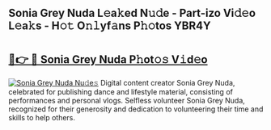 ## Sonia Grey Nuda L𝚎a𝚔ed N𝚞𝚍e - Part-izo Vi𝚍𝚎o L𝚎a𝚔s - H𝚘𝚝 O𝚗𝚕yf𝚊ns P𝚑𝚘tos YBR4Y

# <h2><a href="http://kf328qh.oniu.top/?m=Sonia+Grey+Nuda">🔗👉 🔴 Sonia Grey Nuda P𝚑ot𝚘𝚜 V𝚒d𝚎o</a></h2>

[![Sonia Grey Nuda Nu𝚍e𝚜](https://i.imgur.com/0qMVB7G.gif)](http://kf328qh.oniu.top/?m=Sonia+Grey+Nuda)
Digital content creator Sonia Grey Nuda, celebrated for publishing dance and lifestyle material, consisting of performances and personal vlogs. Selfless volunteer Sonia Grey Nuda, recognized for their generosity and dedication to volunteering their time and skills to help others.  
